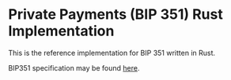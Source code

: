 # Private Payments (BIP 351) Rust Implementation

This is the reference implementation for BIP 351 written in Rust.

BIP351 specification may be found [here](https://github.com/bitcoin/bips/blob/master/bip-0351.mediawiki).
